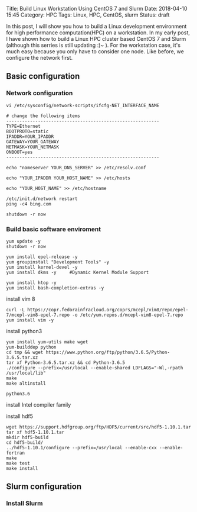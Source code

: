 Title: Build Linux Workstation Using CentOS 7 and Slurm
Date: 2018-04-10 15:45
Category: HPC
Tags: Linux, HPC, CentOS, slurm
Status: draft

In this post, I will show you how to build a Linux development environment for high performance computation(HPC) on a workstation. In my early post, I have shown how to build a Linux HPC cluster based CentOS 7 and Slurm (although this serries is still updating :)~ ). For the workstation case, it's much easy because you only have to consider one node. Like before, we configure the network first.

## Basic configuration
### Network configuration
```
vi /etc/sysconfig/network-scripts/ifcfg-NET_INTERFACE_NAME

# change the following items
----------------------------------------------------------
TYPE=Ethernet
BOOTPROTO=static
IPADDR=YOUR_IPADDR
GATEWAY=YOUR_GATEWAY
NETMASK=YOUR_NETMASK
ONBOOT=yes
----------------------------------------------------------
```

```
echo "nameserver YOUR_DNS_SERVER" >> /etc/resolv.conf

echo "YOUR_IPADDR YOUR_HOST_NAME" >> /etc/hosts

echo "YOUR_HOST_NAME" >> /etc/hostname
```

```
/etc/init.d/network restart
ping -c4 bing.com
```

```
shutdown -r now
```

### Build basic software enviroment
```
yum update -y
shutdown -r now
```

```
yum install epel-release -y
yum groupinstall "Development Tools" -y
yum install kernel-devel -y
yum install dkms -y     #Dynamic Kernel Module Support
```

```
yum install htop -y
yum install bash-completion-extras -y
```

install vim 8
```
curl -L https://copr.fedorainfracloud.org/coprs/mcepl/vim8/repo/epel-7/mcepl-vim8-epel-7.repo -o /etc/yum.repos.d/mcepl-vim8-epel-7.repo
yum install vim -y
```

install python3
```
yum install yum-utils make wget
yum-builddep python
cd tmp && wget https://www.python.org/ftp/python/3.6.5/Python-3.6.5.tar.xz
tar xf Python-3.6.5.tar.xz && cd Python-3.6.5
./configure --prefix=/usr/local --enable-shared LDFLAGS="-Wl,-rpath /usr/local/lib"
make
make altinstall

python3.6
```

install Intel compiler family

install hdf5
```
wget https://support.hdfgroup.org/ftp/HDF5/current/src/hdf5-1.10.1.tar
tar xf hdf5-1.10.1.tar
mkdir hdf5-build
cd hdf5-build/
../hdf5-1.10.1/configure --prefix=/usr/local --enable-cxx --enable-fortran
make
make test
make install
```

## Slurm configuration
### Install Slurm

